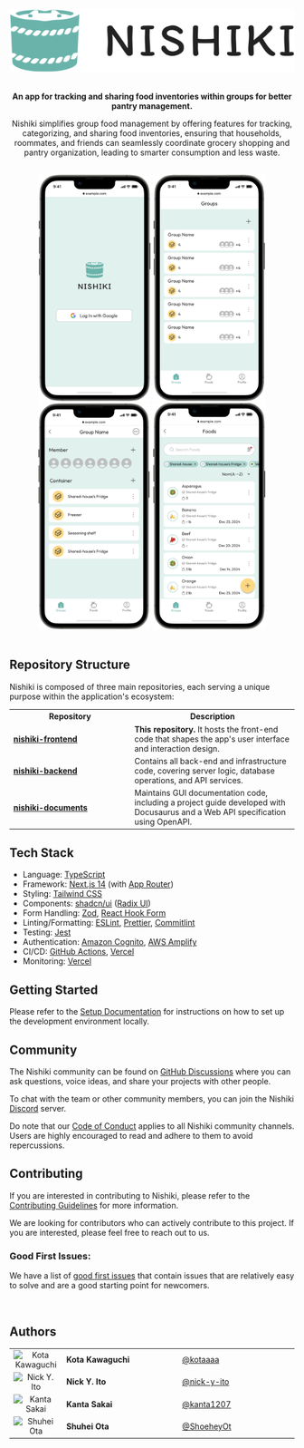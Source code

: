 <div align="center">
  <picture>
    <source media="(prefers-color-scheme: light)" srcset="./src/assets/images/logos/logo_horizontal_primary_black_text.svg" />
    <source media="(prefers-color-scheme: dark)" srcset="./src/assets/images/logos/logo_horizontal_primary_white_text.svg" />
    <img src="./src/assets/images/logos/logo_horizontal_primary_black_text.svg" />
  </picture>
</div>

<br>

<p align="center"><strong>An app for tracking and sharing food inventories within groups for better pantry management.</strong></p>

<p align="center">Nishiki simplifies group food management by offering features for tracking, categorizing, and sharing food inventories, ensuring that households, roommates, and friends can seamlessly coordinate grocery shopping and pantry organization, leading to smarter consumption and less waste.</p>

<br>

<div align="center">
  <img src="./public/images/app_screenshot_signin.png" height="400">
  <img src="./public/images/app_screenshot_groups.png" height="400">
  <img src="./public/images/app_screenshot_group_single.png" height="400">
  <img src="./public/images/app_screenshot_foods.png" height="400">
</div>

<br>

## Repository Structure

Nishiki is composed of three main repositories, each serving a unique purpose within the application's ecosystem:

<table>
  <tr>
    <th>Repository</th>
    <th>Description</th>
  </tr>
  <tr>
    <td><a href="https://github.com/nishiki-tech/nishiki-frontend" target="_blank"><strong>nishiki-frontend</strong></a></td>
    <td><strong>This repository.</strong> It hosts the front-end code that shapes the app's user interface and interaction design.</td>
  </tr>
  <tr>
    <td><a href="https://github.com/nishiki-tech/nishiki-backend" target="_blank"><strong>nishiki-backend</strong></a></td>
    <td>Contains all back-end and infrastructure code, covering server logic, database operations, and API services.</td>
  </tr>
  <tr>
    <td width="200px"><a href="https://github.com/nishiki-tech/nishiki-documents" target="_blank"><strong>nishiki-documents</strong></a></td>
    <td>Maintains GUI documentation code, including a project guide developed with Docusaurus and a Web API specification using OpenAPI.</td>
  </tr>
</table>
  
## Tech Stack

- Language: [TypeScript](https://www.typescriptlang.org/)
- Framework: [Next.js 14](https://nextjs.org/) (with [App Router](https://nextjs.org/docs/app))
- Styling: [Tailwind CSS](https://tailwindcss.com/)
- Components: [shadcn/ui](https://ui.shadcn.com/) ([Radix UI](https://www.radix-ui.com/primitives))
- Form Handling: [Zod](https://zod.dev/), [React Hook Form](https://react-hook-form.com/)
- Linting/Formatting: [ESLint](https://eslint.org/), [Prettier](https://prettier.io/), [Commitlint](https://commitlint.js.org/)
- Testing: [Jest](https://jestjs.io/)
- Authentication: [Amazon Cognito](https://aws.amazon.com/cognito/), [AWS Amplify](https://aws.amazon.com/amplify/)
- CI/CD: [GitHub Actions](https://github.com/features/actions), [Vercel](https://vercel.com/docs)
- Monitoring: [Vercel](https://vercel.com/docs)

## Getting Started

Please refer to the [Setup Documentation](./docs/SETUP.md) for instructions on how to set up the development environment locally.

## Community

The Nishiki community can be found on [GitHub Discussions]() where you can ask questions, voice ideas, and share your projects with other people.

To chat with the team or other community members, you can join the Nishiki [Discord](https://discord.gg/kZ9kZE8dcP) server.

Do note that our [Code of Conduct](./docs/CODE_OF_CONDUCT.md) applies to all Nishiki community channels. Users are highly encouraged to read and adhere to them to avoid repercussions.

## Contributing

If you are interested in contributing to Nishiki, please refer to the [Contributing Guidelines](./docs/CONTRIBUTING.md) for more information.

We are looking for contributors who can actively contribute to this project. If you are interested, please feel free to reach out to us.

### Good First Issues:

We have a list of [good first issues](https://github.com/nishiki-tech/nishiki-frontend/issues?q=is%3Aissue+is%3Aopen+sort%3Aupdated-desc+label%3A%22good+first+issue%22) that contain issues that are relatively easy to solve and are a good starting point for newcomers.

<br>

## Authors

<table>
  <tr>
    <td width="80px" align="center">
      <img src="https://avatars.githubusercontent.com/u/25422441?v=4" width="50" height="50" alt="Kota Kawaguchi" >
    </td>
    <td><strong>Kota Kawaguchi</strong></td>
    <td><a href="https://github.com/kotaaaa" target="_blank">@kotaaaa</a></td>
  </tr>
    <tr>
    <td width="80px" align="center">
      <img src="https://avatars.githubusercontent.com/u/99148565?v=4" width="50" height="50" alt="Nick Y. Ito" >
    </td>
    <td width="200px"><strong>Nick Y. Ito</strong></td>
    <td width="200px"><a href="https://github.com/nick-y-ito" target="_blank">@nick-y-ito</a></td>
  </tr>
  <tr>
    <td width="80px" align="center">
      <img src="https://avatars.githubusercontent.com/u/99339182?v=4" width="50" height="50" alt="Kanta Sakai" >
    </td>
    <td><strong>Kanta Sakai</strong></td>
    <td><a href="https://github.com/kanta1207" target="_blank">@kanta1207</a></td>
  </tr>
  <tr>
    <td width="80px" align="center">
      <img src="https://avatars.githubusercontent.com/u/142355969?v=4" width="50" height="50" alt="Shuhei Ota" >
    </td>
    <td><strong>Shuhei Ota</strong></td>
    <td><a href="https://github.com/ShoeheyOt" target="_blank">@ShoeheyOt</a></td>
  </tr>
</table>

<br>

<!-- TODO: Add License Section -->
<!-- ISSUE: #233 -->
<!-- ## License -->
